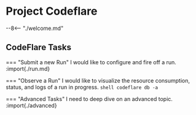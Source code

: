 # Project Codeflare

--8<-- "./welcome.md"

## CodeFlare Tasks

=== "Submit a new Run"
    I would like to configure and fire off a run.
    :import{./run.md}
    
=== "Observe a Run"
    I would like to visualize the resource consumption, status, and logs of a run in progress.
    ```shell
    codeflare db -a
    ```

=== "Advanced Tasks"
    I need to deep dive on an advanced topic.
    :import{./advanced}
